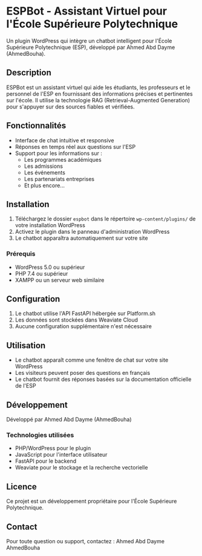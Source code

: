 # ESPBot - Assistant Virtuel pour l'École Supérieure Polytechnique

Un plugin WordPress qui intègre un chatbot intelligent pour l'École Supérieure Polytechnique (ESP), développé par Ahmed Abd Dayme (AhmedBouha).

## Description

ESPBot est un assistant virtuel qui aide les étudiants, les professeurs et le personnel de l'ESP en fournissant des informations précises et pertinentes sur l'école. Il utilise la technologie RAG (Retrieval-Augmented Generation) pour s'appuyer sur des sources fiables et vérifiées.

## Fonctionnalités

- Interface de chat intuitive et responsive
- Réponses en temps réel aux questions sur l'ESP
- Support pour les informations sur :
  - Les programmes académiques
  - Les admissions
  - Les événements
  - Les partenariats entreprises
  - Et plus encore...

## Installation

1. Téléchargez le dossier `espbot` dans le répertoire `wp-content/plugins/` de votre installation WordPress
2. Activez le plugin dans le panneau d'administration WordPress
3. Le chatbot apparaîtra automatiquement sur votre site

### Prérequis

- WordPress 5.0 ou supérieur
- PHP 7.4 ou supérieur
- XAMPP ou un serveur web similaire

## Configuration

1. Le chatbot utilise l'API FastAPI hébergée sur Platform.sh
2. Les données sont stockées dans Weaviate Cloud
3. Aucune configuration supplémentaire n'est nécessaire

## Utilisation

- Le chatbot apparaît comme une fenêtre de chat sur votre site WordPress
- Les visiteurs peuvent poser des questions en français
- Le chatbot fournit des réponses basées sur la documentation officielle de l'ESP

## Développement

Développé par Ahmed Abd Dayme (AhmedBouha)

### Technologies utilisées

- PHP/WordPress pour le plugin
- JavaScript pour l'interface utilisateur
- FastAPI pour le backend
- Weaviate pour le stockage et la recherche vectorielle

## Licence

Ce projet est un développement propriétaire pour l'École Supérieure Polytechnique.

## Contact

Pour toute question ou support, contactez :
Ahmed Abd Dayme AhmedBouha
